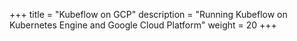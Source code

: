 +++
title = "Kubeflow on GCP"
description = "Running Kubeflow on Kubernetes Engine and Google Cloud Platform"
weight = 20
+++
